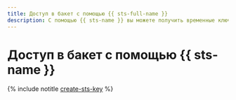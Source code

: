 ```yaml
---
title: Доступ в бакет с помощью {{ sts-full-name }}
description: С помощью {{ sts-name }} вы можете получить временные ключи для ограниченного доступа в бакеты {{ objstorage-name }}.
---
```


# Доступ в бакет с помощью {{ sts-name }}

{% include notitle [create-sts-key](../../../_includes/iam/create-sts-key.md) %}